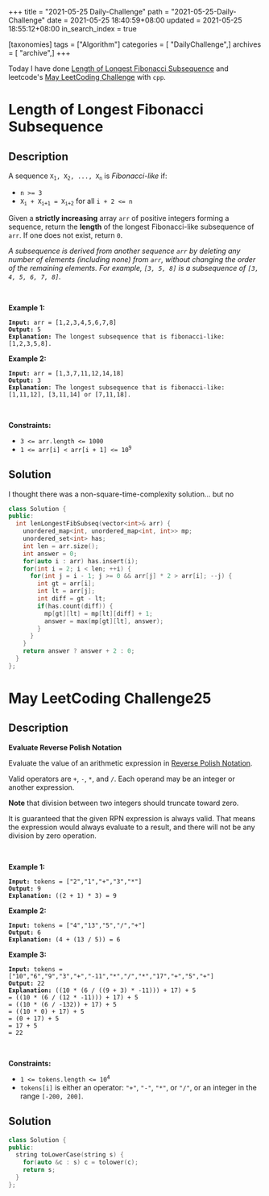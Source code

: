 +++
title = "2021-05-25 Daily-Challenge"
path = "2021-05-25-Daily-Challenge"
date = 2021-05-25 18:40:59+08:00
updated = 2021-05-25 18:55:12+08:00
in_search_index = true

[taxonomies]
tags = ["Algorithm"]
categories = [ "DailyChallenge",]
archives = [ "archive",]
+++

Today I have done [Length of Longest Fibonacci Subsequence](https://leetcode.com/problems/length-of-longest-fibonacci-subsequence/) and leetcode's [May LeetCoding Challenge](https://leetcode.com/explore/challenge/card/may-leetcoding-challenge-2021/601/week-4-may-22nd-may-28th/3755/) with `cpp`.

<!-- more -->

# Length of Longest Fibonacci Subsequence

## Description

<p>A sequence <code>X<sub>1</sub>, X<sub>2</sub>, ..., X<sub>n</sub></code> is <em>Fibonacci-like</em> if:</p>

<ul>
	<li><code>n &gt;= 3</code></li>
	<li><code>X<sub>i</sub> + X<sub>i+1</sub> = X<sub>i+2</sub></code> for all <code>i + 2 &lt;= n</code></li>
</ul>

<p>Given a <b>strictly increasing</b> array <code>arr</code> of positive integers forming a sequence, return the <strong>length</strong> of the longest Fibonacci-like subsequence of <code>arr</code>. If one does not exist, return <code>0</code>.</p>

<p><em>A subsequence is derived from another sequence <code>arr</code> by deleting any number of elements (including none) from <code>arr</code>, without changing the order of the remaining elements. For example, <code>[3, 5, 8]</code> is a subsequence of <code>[3, 4, 5, 6, 7, 8]</code>.</em></p>

<p>&nbsp;</p>
<p><strong>Example 1:</strong></p>

<pre><code><strong>Input:</strong> arr = [1,2,3,4,5,6,7,8]
<strong>Output:</strong> 5
<strong>Explanation:</strong> The longest subsequence that is fibonacci-like: [1,2,3,5,8].</code></pre>

<p><strong>Example 2:</strong></p>

<pre><code><strong>Input:</strong> arr = [1,3,7,11,12,14,18]
<strong>Output:</strong> 3
<strong>Explanation</strong>:<strong> </strong>The longest subsequence that is fibonacci-like: [1,11,12], [3,11,14] or [7,11,18].</code></pre>

<p>&nbsp;</p>
<p><strong>Constraints:</strong></p>

<ul>
	<li><code>3 &lt;= arr.length &lt;= 1000</code></li>
	<li><code>1 &lt;= arr[i] &lt; arr[i + 1] &lt;= 10<sup>9</sup></code></li>
</ul>

## Solution

I thought there was a non-square-time-complexity solution... but no

``` cpp
class Solution {
public:
  int lenLongestFibSubseq(vector<int>& arr) {
    unordered_map<int, unordered_map<int, int>> mp;
    unordered_set<int> has;
    int len = arr.size();
    int answer = 0;
    for(auto i : arr) has.insert(i);
    for(int i = 2; i < len; ++i) {
      for(int j = i - 1; j >= 0 && arr[j] * 2 > arr[i]; --j) {
        int gt = arr[i];
        int lt = arr[j];
        int diff = gt - lt;
        if(has.count(diff)) {
          mp[gt][lt] = mp[lt][diff] + 1;
          answer = max(mp[gt][lt], answer);
        }
      }
    }
    return answer ? answer + 2 : 0;
  }
};
```

# May LeetCoding Challenge25

## Description

**Evaluate Reverse Polish Notation**

<p>Evaluate the value of an arithmetic expression in <a href="http://en.wikipedia.org/wiki/Reverse_Polish_notation" target="_blank">Reverse Polish Notation</a>.</p>

<p>Valid operators are <code>+</code>, <code>-</code>, <code>*</code>, and <code>/</code>. Each operand may be an integer or another expression.</p>

<p><strong>Note</strong> that division between two integers should truncate toward zero.</p>

<p>It is guaranteed that the given RPN expression is always valid. That means the expression would always evaluate to a result, and there will not be any division by zero operation.</p>

<p>&nbsp;</p>
<p><strong>Example 1:</strong></p>

<pre><code><strong>Input:</strong> tokens = [&quot;2&quot;,&quot;1&quot;,&quot;+&quot;,&quot;3&quot;,&quot;*&quot;]
<strong>Output:</strong> 9
<strong>Explanation:</strong> ((2 + 1) * 3) = 9</code></pre>

<p><strong>Example 2:</strong></p>

<pre><code><strong>Input:</strong> tokens = [&quot;4&quot;,&quot;13&quot;,&quot;5&quot;,&quot;/&quot;,&quot;+&quot;]
<strong>Output:</strong> 6
<strong>Explanation:</strong> (4 + (13 / 5)) = 6</code></pre>

<p><strong>Example 3:</strong></p>

<pre><code><strong>Input:</strong> tokens = [&quot;10&quot;,&quot;6&quot;,&quot;9&quot;,&quot;3&quot;,&quot;+&quot;,&quot;-11&quot;,&quot;*&quot;,&quot;/&quot;,&quot;*&quot;,&quot;17&quot;,&quot;+&quot;,&quot;5&quot;,&quot;+&quot;]
<strong>Output:</strong> 22
<strong>Explanation:</strong> ((10 * (6 / ((9 + 3) * -11))) + 17) + 5
= ((10 * (6 / (12 * -11))) + 17) + 5
= ((10 * (6 / -132)) + 17) + 5
= ((10 * 0) + 17) + 5
= (0 + 17) + 5
= 17 + 5
= 22</code></pre>

<p>&nbsp;</p>
<p><strong>Constraints:</strong></p>

<ul>
	<li><code>1 &lt;= tokens.length &lt;= 10<sup>4</sup></code></li>
	<li><code>tokens[i]</code> is either an operator: <code>&quot;+&quot;</code>, <code>&quot;-&quot;</code>, <code>&quot;*&quot;</code>, or <code>&quot;/&quot;</code>, or an integer in the range <code>[-200, 200]</code>.</li>
</ul>

## Solution

``` cpp
class Solution {
public:
  string toLowerCase(string s) {
    for(auto &c : s) c = tolower(c);
    return s;
  }
};
```
